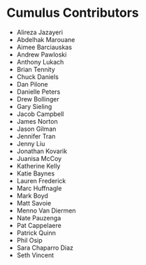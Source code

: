 # Cumulus Contributors

* Alireza Jazayeri
* Abdelhak Marouane
* Aimee Barciauskas
* Andrew Pawloski
* Anthony Lukach
* Brian Tennity
* Chuck Daniels
* Dan Pilone
* Danielle Peters
* Drew Bollinger
* Gary Sieling
* Jacob Campbell
* James Norton
* Jason Gilman
* Jennifer Tran
* Jenny Liu
* Jonathan Kovarik
* Juanisa McCoy
* Katherine Kelly
* Katie Baynes
* Lauren Frederick
* Marc Huffnagle
* Mark Boyd
* Matt Savoie
* Menno Van Diermen
* Nate Pauzenga
* Pat Cappelaere
* Patrick Quinn
* Phil Osip
* Sara Chaparro Diaz
* Seth Vincent
